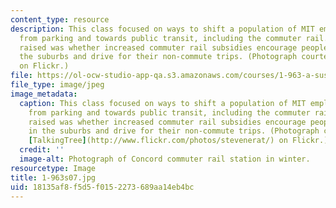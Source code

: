 ```yaml
---
content_type: resource
description: This class focused on ways to shift a population of MIT employees away
  from parking and towards public transit, including the commuter rail. One question
  raised was whether increased commuter rail subsidies encourage people to live in
  the suburbs and drive for their non-commute trips. (Photograph courtesy of TalkingTree
  on Flickr.)
file: https://ol-ocw-studio-app-qa.s3.amazonaws.com/courses/1-963-a-sustainable-transportation-plan-for-mit-spring-2007/18135af8f5d5f0152273689aa14eb4bc_1-963s07.jpg
file_type: image/jpeg
image_metadata:
  caption: This class focused on ways to shift a population of MIT employees away
    from parking and towards public transit, including the commuter rail. One question
    raised was whether increased commuter rail subsidies encourage people to live
    in the suburbs and drive for their non-commute trips. (Photograph courtesy of
    [TalkingTree](http://www.flickr.com/photos/stevenerat/) on Flickr.)
  credit: ''
  image-alt: Photograph of Concord commuter rail station in winter.
resourcetype: Image
title: 1-963s07.jpg
uid: 18135af8-f5d5-f015-2273-689aa14eb4bc
---
```

